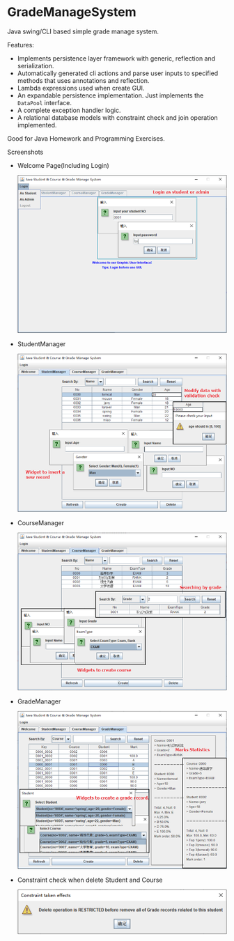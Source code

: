 # GradeManageSystem

Java swing/CLI based simple grade manage system.

Features:

* Implements persistence layer framework with generic, reflection and serialization.
* Automatically generated cli actions and parse user inputs to specified methods that uses annotations and reflection.
* Lambda expressions used when create GUI.
* An expandable persistence implementation. Just implements the `DataPool` interface.
* A complete exception handler logic.
* A relational database models with constraint check and join operation implemented.

Good for Java Homework and Programming Exercises.



Screenshots

* Welcome Page(Including Login)

  ![image-20201213193405507](README.assets/image-20201213193405507.png)

* StudentManager

  ![image-20201213193900534](README.assets/image-20201213193900534.png)

* CourseManager

  ![image-20201213200319189](README.assets/image-20201213200319189.png)

* GradeManager

  ![image-20201213195502665](README.assets/image-20201213195502665.png)

* Constraint check when delete Student and Course

  ![image-20201213194831018](README.assets/image-20201213194831018.png)

